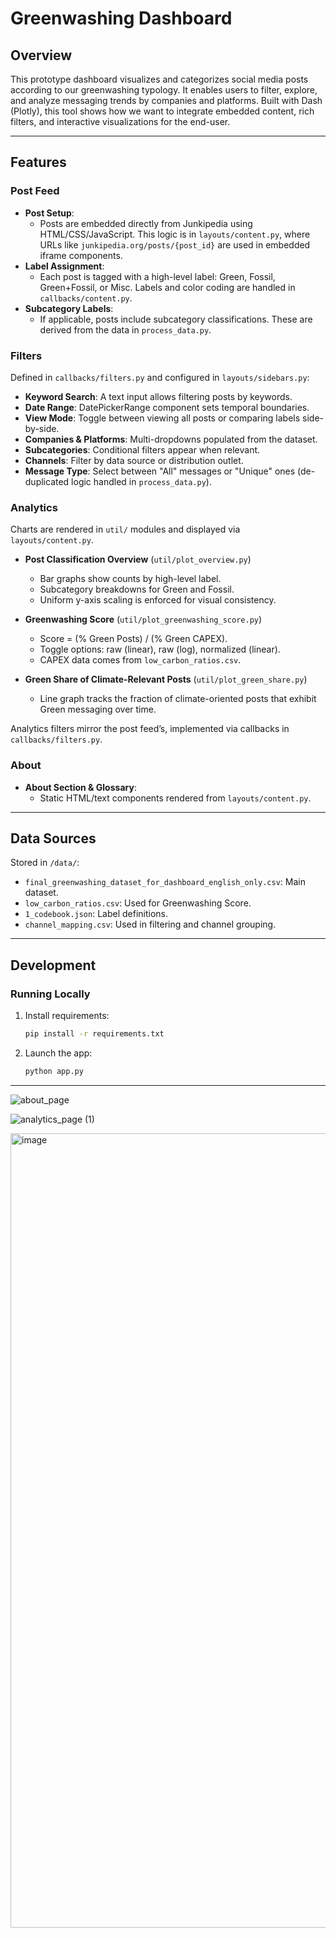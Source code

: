 # Greenwashing Dashboard

## Overview

This prototype dashboard visualizes and categorizes social media posts according to our greenwashing typology. 
It enables users to filter, explore, and analyze messaging trends by companies and platforms. 
Built with Dash (Plotly), this tool shows how we want to integrate embedded content, rich filters, and interactive visualizations for the end-user.

---

## Features

### Post Feed

- **Post Setup**: 
  - Posts are embedded directly from Junkipedia using HTML/CSS/JavaScript. This logic is in `layouts/content.py`, where URLs like `junkipedia.org/posts/{post_id}` are used in embedded iframe components.
- **Label Assignment**: 
  - Each post is tagged with a high-level label: Green, Fossil, Green+Fossil, or Misc. Labels and color coding are handled in `callbacks/content.py`.
- **Subcategory Labels**:
  - If applicable, posts include subcategory classifications. These are derived from the data in `process_data.py`.

### Filters

Defined in `callbacks/filters.py` and configured in `layouts/sidebars.py`:

- **Keyword Search**: A text input allows filtering posts by keywords.
- **Date Range**: DatePickerRange component sets temporal boundaries.
- **View Mode**: Toggle between viewing all posts or comparing labels side-by-side.
- **Companies & Platforms**: Multi-dropdowns populated from the dataset.
- **Subcategories**: Conditional filters appear when relevant.
- **Channels**: Filter by data source or distribution outlet.
- **Message Type**: Select between "All" messages or "Unique" ones (de-duplicated logic handled in `process_data.py`).

### Analytics

Charts are rendered in `util/` modules and displayed via `layouts/content.py`.

- **Post Classification Overview** (`util/plot_overview.py`)
  - Bar graphs show counts by high-level label.
  - Subcategory breakdowns for Green and Fossil.
  - Uniform y-axis scaling is enforced for visual consistency.

- **Greenwashing Score** (`util/plot_greenwashing_score.py`)
  - Score = (% Green Posts) / (% Green CAPEX).
  - Toggle options: raw (linear), raw (log), normalized (linear).
  - CAPEX data comes from `low_carbon_ratios.csv`.

- **Green Share of Climate-Relevant Posts** (`util/plot_green_share.py`)
  - Line graph tracks the fraction of climate-oriented posts that exhibit Green messaging over time.

Analytics filters mirror the post feed’s, implemented via callbacks in `callbacks/filters.py`.

### About

- **About Section & Glossary**:
  - Static HTML/text components rendered from `layouts/content.py`.

---

## Data Sources

Stored in `/data/`:
- `final_greenwashing_dataset_for_dashboard_english_only.csv`: Main dataset.
- `low_carbon_ratios.csv`: Used for Greenwashing Score.
- `1_codebook.json`: Label definitions.
- `channel_mapping.csv`: Used in filtering and channel grouping.

---

## Development

### Running Locally

1. Install requirements:
   ```bash
   pip install -r requirements.txt
   ```

2. Launch the app:
   ```bash
   python app.py
   ```

---


![about_page](https://github.com/user-attachments/assets/889325ec-5d03-4253-8ab4-338f42e38ab6)

![analytics_page (1)](https://github.com/user-attachments/assets/5a903364-d84b-45bf-b361-d6e076631782)

<img width="1271" alt="image" src="https://github.com/user-attachments/assets/ead4a160-51eb-4fee-ae6e-747487f94dca" />



